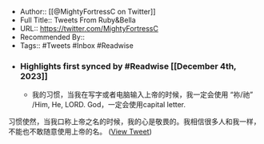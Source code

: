 - Author:: [[@MightyFortressC on Twitter]]
- Full Title:: Tweets From Ruby&Bella
- URL:: https://twitter.com/MightyFortressC
- Recommended By::
- Tags:: #Tweets #Inbox #Readwise
- ### Highlights first synced by #Readwise [[December 4th, 2023]]
    - 我的习惯，当我在写字或者电脑输入上帝的时候，我一定会使用 “祢/祂” /Him, He, LORD. God，一定会使用capital letter. 

习惯使然，当我口称上帝之名的时候，我的心是敬畏的。我相信很多人和我一样，不能也不敢随意使用上帝的名。 ([View Tweet](https://twitter.com/MightyFortressC/status/1731391745311531505))
